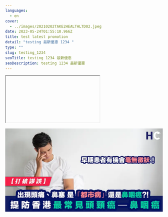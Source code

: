```yaml
---
languages:
  - en
cover:
  - ../images/20210202TAKE2HEALTHLTD02.jpeg
date: 2023-05-24T01:55:10.966Z
title: test latest promotion
detail: "testing 最新優惠 1234 "
type: ""
slug: testing_1234
seoTitle: testing 1234 最新優惠
seoDescription: testing 1234 最新優惠
---
```

<iframe><p><span style="background-color:#1abc9c">哈哈哈哈哈</span></p></iframe>

![testing 1234 最新優惠](../images/image.webp "testing 1234 最新優惠")